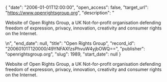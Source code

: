 {
  "date": "2006-01-01T12:00:00", 
  "open_access": false, 
  "target_url": "https://www.openrightsgroup.org", 
  "description": "<p>Website of Open Rights Group, a UK Not-for-profit organisation defending freedom of expression, privacy, innovation, creativity and consumer rights on the Internet.</p>\n", 
  "end_date": null, 
  "title": "Open Rights Group", 
  "record_id": "20060101T120000/49YNFAXfzsPhvuW4yjbOWQ==", 
  "publisher": "openrightsgroup.org", 
  "slug": 1989, 
  "start_date": null
}

<p>Website of Open Rights Group, a UK Not-for-profit organisation defending freedom of expression, privacy, innovation, creativity and consumer rights on the Internet.</p>
